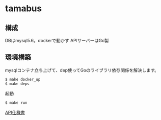 # tamabus

## 構成
DBはmysql5.6。dockerで動かす
APIサーバーはGo製

## 環境構築
mysqlコンテナ立ち上げて、dep使ってGoのライブラリ依存関係を解決します。
```
$ make docker_up
$ make deps
```

起動
```
$ make run
```

[API仕様書](https://hackmd.io/_GxgcrbhRE-xG04dhIKDjQ?both)
